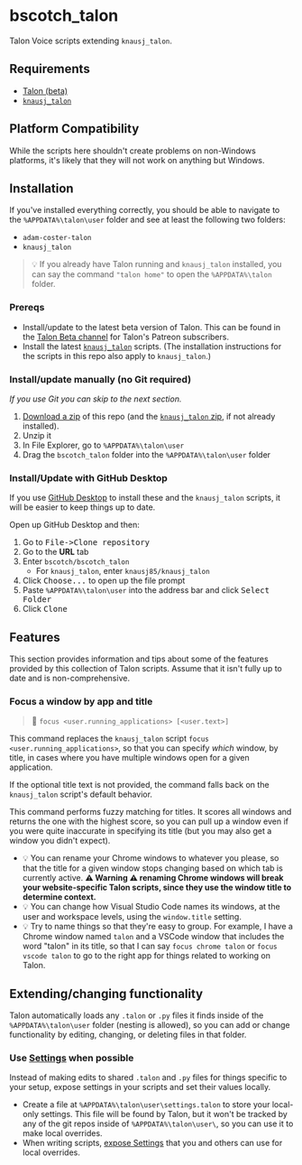 # bscotch_talon

Talon Voice scripts extending `knausj_talon`.

## Requirements

- [Talon (beta)](https://talonvoice.com/)
- [`knausj_talon`](https://github.com/knausj85/knausj_talon)

## Platform Compatibility

While the scripts here shouldn't create problems on non-Windows platforms, it's likely that they will not work on anything but Windows.

## Installation

If you've installed everything correctly, you should be able to navigate to the `%APPDATA%\talon\user` folder and see at least the following two folders:

- `adam-coster-talon`
- `knausj_talon`

> 💡 If you already have Talon running and `knausj_talon` installed, you can say the command `"talon home"` to open the `%APPDATA%\talon` folder.

### Prereqs

- Install/update to the latest beta version of Talon. This can be found in the [Talon Beta channel](https://talonvoice.slack.com/archives/G9YTMSZ2T) for Talon's Patreon subscribers.
- Install the latest [`knausj_talon`](https://github.com/knausj85/knausj_talon) scripts. (The installation instructions for the scripts in this repo also apply to `knausj_talon`.)

### Install/update manually (no Git required)

*If you use Git you can skip to the next section.*

1. [Download a zip](https://github.com/bscotch/bscotch_talon/archive/refs/heads/develop.zip) of this repo (and the [`knausj_talon` zip](https://github.com/knausj85/knausj_talon/archive/refs/heads/main.zip), if not already installed).
2. Unzip it
3. In File Explorer, go to `%APPDATA%\talon\user`
4. Drag the `bscotch_talon` folder into the `%APPDATA%\talon\user` folder

### Install/Update with GitHub Desktop

If you use [GitHub Desktop](https://desktop.github.com/) to install these and the `knausj_talon` scripts, it will be easier to keep things up to date.

Open up GitHub Desktop and then:

1. Go to <kbd><kbd>File</kbd>-><kbd>Clone repository</kbd></kbd>
2. Go to the **URL** tab
3. Enter `bscotch/bscotch_talon`
   - For `knausj_talon`, enter `knausj85/knausj_talon`
4. Click <kbd>Choose...</kbd> to open up the file prompt
5. Paste `%APPDATA%\talon\user` into the address bar and click <kbd>Select Folder</kbd>
6. Click <kbd>Clone</kbd>

## Features

This section provides information and tips about some of the features provided by this collection of Talon scripts. Assume that it isn't fully up to date and is non-comprehensive.

### Focus a window by app and title

> 💬 `focus <user.running_applications> [<user.text>]`

This command replaces the `knausj_talon` script `focus <user.running_applications>`, so that you can specify *which* window, by title, in cases where you have multiple windows open for a given application.

If the optional title text is not provided, the command falls back on the `knausj_talon` script's default behavior.

This command performs fuzzy matching for titles. It scores all windows and returns the one with the highest score, so you can pull up a window even if you were quite inaccurate in specifying its title (but you may also get a window you didn't expect).

- 💡 You can rename your Chrome windows to whatever you please, so that the title for a given window stops changing based on which tab is currently active. **⚠️ Warning ⚠ renaming Chrome windows will break your website-specific Talon scripts, since they use the window title to determine context.**
- 💡 You can change how Visual Studio Code names its windows, at the user and workspace levels, using the `window.title` setting.
- 💡 Try to name things so that they're easy to group. For example, I have a Chrome window named `talon` and a VSCode window that includes the word "talon" in its title, so that I can say `focus chrome talon` or `focus vscode talon` to go to the right app for things related to working on Talon.

## Extending/changing functionality

Talon automatically loads any `.talon` or `.py` files it finds inside of the `%APPDATA%\talon\user` folder (nesting is allowed), so you can add or change functionality by editing, changing, or deleting files in that folder.

### Use [Settings](https://talon.wiki/unofficial_talon_docs/#settings) when possible

Instead of making edits to shared `.talon` and `.py` files for things specific to your setup, expose settings in your scripts and set their values locally.

- Create a file at `%APPDATA%\talon\user\settings.talon` to store your local-only settings. This file will be found by Talon, but it won't be tracked by any of the git repos inside of `%APPDATA%\talon\user\`, so you can use it to make local overrides.
- When writing scripts, [expose Settings](https://talon.wiki/unofficial_talon_docs/#settings) that you and others can use for local overrides.
